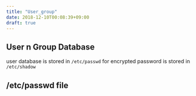 ```yaml
---
title: "User_group"
date: 2018-12-10T00:08:39+09:00
draft: true
---
```


## User n Group Database
user database is stored in `/etc/passwd`
for encrypted password is stored in `/etc/shadow`

## /etc/passwd file
```

